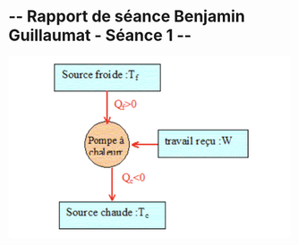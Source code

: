 # -- Rapport de séance Benjamin Guillaumat - Séance 1 -- #



![L'image](../Images/image1.png "Title")
